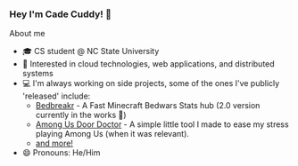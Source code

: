 ### Hey I'm Cade Cuddy! 👋

About me
- 🎓 CS student @ NC State University 
- 🔬 Interested in cloud technologies, web applications, and distributed systems
- 💻 I'm always working on side projects, some of the ones I've publicly 'released' include:
  - [Bedbreakr](https://bedbrea.kr/) - A Fast Minecraft Bedwars Stats hub (2.0 version currently in the works 👀)
  - [Among Us Door Doctor](https://github.com/cadecuddy/AmongUs-Door-Doctor) - A simple little tool I made to ease my stress playing Among Us (when it was relevant).
  - [and more!](https://github.com/cadecuddy?tab=repositories)
- 😄 Pronouns: He/Him
